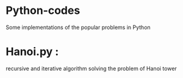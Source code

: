 # Python-codes
Some implementations of the popular problems in Python

# Hanoi.py :
recursive and iterative algorithm solving the problem of Hanoi tower
